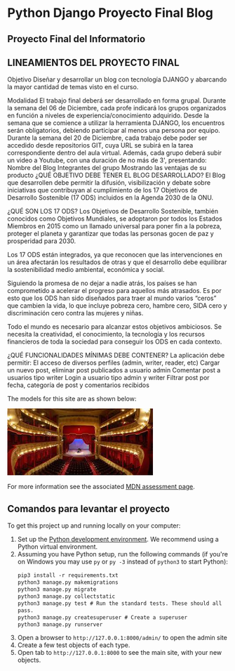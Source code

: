 # Python Django Proyecto Final Blog
Proyecto Final del Informatorio
----
LINEAMIENTOS DEL PROYECTO FINAL
----
Objetivo
Diseñar y desarrollar un blog con tecnología DJANGO y abarcando la mayor cantidad de temas visto en el curso.

Modalidad
El trabajo final deberá ser desarrollado en forma grupal.
Durante la semana del 06 de Diciembre, cada profe indicará los grupos organizados en función a niveles de experiencia/conocimiento adquirido.
Desde la semana que se comience a utilizar la herramienta DJANGO, los encuentros serán obligatorios, debiendo participar al menos una persona por equipo.
Durante la semana del 20 de Diciembre, cada trabajo debe poder ser accedido desde repositorios GIT, cuya URL se subirá en la tarea correspondiente dentro del aula virtual.
Además, cada grupo deberá subir un video a Youtube, con una duración de no más de 3', presentando:
Nombre del Blog
Integrantes del grupo
Mostrando las ventajas de su producto
¿QUÉ OBJETIVO DEBE TENER EL BLOG DESARROLLADO?
El Blog que desarrollen debe permitir la difusión, visibilización y debate sobre iniciativas que contribuyan al cumplimiento de los 17 Objetivos de Desarrollo Sostenible (17 ODS) incluidos en la Agenda 2030 de la ONU.

¿QUÉ SON LOS 17 ODS?
Los Objetivos de Desarrollo Sostenible, también conocidos como Objetivos Mundiales, se adoptaron por todos los Estados Miembros en 2015 como un llamado universal para poner fin a la pobreza, proteger el planeta y garantizar que todas las personas gocen de paz y prosperidad para 2030.

Los 17 ODS están integrados, ya que reconocen que las intervenciones en un área afectarán los resultados de otras y que el desarrollo debe equilibrar la sostenibilidad medio ambiental, económica y social.

Siguiendo la promesa de no dejar a nadie atrás, los países se han comprometido a acelerar el progreso para aquellos más atrasados. Es por esto que los ODS han sido diseñados para traer al mundo varios “ceros” que cambien la vida, lo que incluye pobreza cero, hambre cero, SIDA cero y discriminación cero contra las mujeres y niñas.

Todo el mundo es necesario para alcanzar estos objetivos ambiciosos. Se necesita la creatividad, el conocimiento, la tecnología y los recursos financieros de toda la sociedad para conseguir los ODS en cada contexto.

¿QUÉ FUNCIONALIDADES MÍNIMAS DEBE CONTENER?
La aplicación debe permitir:
El acceso de diversos perfiles (admin, writer, reader, etc)
Cargar un nuevo post, eliminar post publicados a usuario admin
Comentar post a usuarios tipo writer
Login a usuario tipo admin y writer
Filtrar post por fecha, categoría de post y comentarios recibidos

The models for this site are as shown below:

![Django Blog Models](./blog/static/images/teatro_vera.jpg)


For more information see the associated [MDN assessment page](https://developer.mozilla.org/en-US/docs/Learn/Server-side/Django/django_assessment_blog).


## Comandos para levantar el proyecto

To get this project up and running locally on your computer:
1. Set up the [Python development environment](https://developer.mozilla.org/en-US/docs/Learn/Server-side/Django/development_environment).
   We recommend using a Python virtual environment.
1. Assuming you have Python setup, run the following commands (if you're on Windows you may use `py` or `py -3` instead of `python3` to start Python):
   ```
   pip3 install -r requirements.txt
   python3 manage.py makemigrations
   python3 manage.py migrate
   python3 manage.py collectstatic
   python3 manage.py test # Run the standard tests. These should all pass.
   python3 manage.py createsuperuser # Create a superuser
   python3 manage.py runserver
   ```
1. Open a browser to `http://127.0.0.1:8000/admin/` to open the admin site
1. Create a few test objects of each type.
1. Open tab to `http://127.0.0.1:8000` to see the main site, with your new objects.
